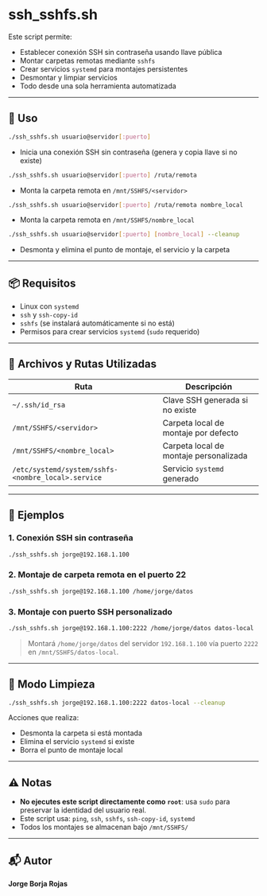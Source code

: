 # ssh_sshfs.sh

Este script permite:

- Establecer conexión SSH sin contraseña usando llave pública
- Montar carpetas remotas mediante `sshfs`
- Crear servicios `systemd` para montajes persistentes
- Desmontar y limpiar servicios
- Todo desde una sola herramienta automatizada

---

## 🚀 Uso

```bash
./ssh_sshfs.sh usuario@servidor[:puerto]
```

- Inicia una conexión SSH sin contraseña (genera y copia llave si no existe)

```bash
./ssh_sshfs.sh usuario@servidor[:puerto] /ruta/remota
```

- Monta la carpeta remota en `/mnt/SSHFS/<servidor>`

```bash
./ssh_sshfs.sh usuario@servidor[:puerto] /ruta/remota nombre_local
```

- Monta la carpeta remota en `/mnt/SSHFS/nombre_local`

```bash
./ssh_sshfs.sh usuario@servidor[:puerto] [nombre_local] --cleanup
```

- Desmonta y elimina el punto de montaje, el servicio y la carpeta

---

## 📦 Requisitos

- Linux con `systemd`
- `ssh` y `ssh-copy-id`
- `sshfs` (se instalará automáticamente si no está)
- Permisos para crear servicios `systemd` (`sudo` requerido)

---

## 📁 Archivos y Rutas Utilizadas

| Ruta                                                | Descripción                                  |
|-----------------------------------------------------|----------------------------------------------|
| `~/.ssh/id_rsa`                                     | Clave SSH generada si no existe              |
| `/mnt/SSHFS/<servidor>`                             | Carpeta local de montaje por defecto         |
| `/mnt/SSHFS/<nombre_local>`                         | Carpeta local de montaje personalizada       |
| `/etc/systemd/system/sshfs-<nombre_local>.service`  | Servicio `systemd` generado                  |

---

## 🧪 Ejemplos

### 1. Conexión SSH sin contraseña

```bash
./ssh_sshfs.sh jorge@192.168.1.100
```

### 2. Montaje de carpeta remota en el puerto 22

```bash
./ssh_sshfs.sh jorge@192.168.1.100 /home/jorge/datos
```

### 3. Montaje con puerto SSH personalizado

```bash
./ssh_sshfs.sh jorge@192.168.1.100:2222 /home/jorge/datos datos-local
```

> Montará `/home/jorge/datos` del servidor `192.168.1.100` vía puerto `2222` en `/mnt/SSHFS/datos-local`.

---

## 🧹 Modo Limpieza

```bash
./ssh_sshfs.sh jorge@192.168.1.100:2222 datos-local --cleanup
```

Acciones que realiza:

- Desmonta la carpeta si está montada
- Elimina el servicio `systemd` si existe
- Borra el punto de montaje local

---

## ⚠️ Notas

- **No ejecutes este script directamente como `root`**: usa `sudo` para preservar la identidad del usuario real.
- Este script usa: `ping`, `ssh`, `sshfs`, `ssh-copy-id`, `systemd`
- Todos los montajes se almacenan bajo `/mnt/SSHFS/`

---

## 📬 Autor

**Jorge Borja Rojas**
